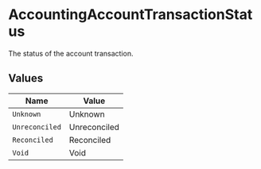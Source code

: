 # AccountingAccountTransactionStatus

The status of the account transaction.


## Values

| Name           | Value          |
| -------------- | -------------- |
| `Unknown`      | Unknown        |
| `Unreconciled` | Unreconciled   |
| `Reconciled`   | Reconciled     |
| `Void`         | Void           |